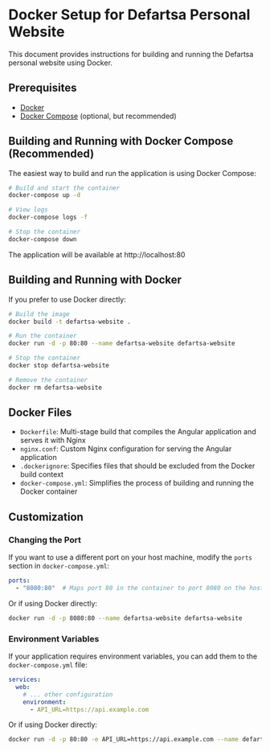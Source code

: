 # Docker Setup for Defartsa Personal Website

This document provides instructions for building and running the Defartsa personal website using Docker.

## Prerequisites

- [Docker](https://docs.docker.com/get-docker/)
- [Docker Compose](https://docs.docker.com/compose/install/) (optional, but recommended)

## Building and Running with Docker Compose (Recommended)

The easiest way to build and run the application is using Docker Compose:

```bash
# Build and start the container
docker-compose up -d

# View logs
docker-compose logs -f

# Stop the container
docker-compose down
```

The application will be available at http://localhost:80

## Building and Running with Docker

If you prefer to use Docker directly:

```bash
# Build the image
docker build -t defartsa-website .

# Run the container
docker run -d -p 80:80 --name defartsa-website defartsa-website

# Stop the container
docker stop defartsa-website

# Remove the container
docker rm defartsa-website
```

## Docker Files

- `Dockerfile`: Multi-stage build that compiles the Angular application and serves it with Nginx
- `nginx.conf`: Custom Nginx configuration for serving the Angular application
- `.dockerignore`: Specifies files that should be excluded from the Docker build context
- `docker-compose.yml`: Simplifies the process of building and running the Docker container

## Customization

### Changing the Port

If you want to use a different port on your host machine, modify the `ports` section in `docker-compose.yml`:

```yaml
ports:
  - "8080:80"  # Maps port 80 in the container to port 8080 on the host
```

Or if using Docker directly:

```bash
docker run -d -p 8080:80 --name defartsa-website defartsa-website
```

### Environment Variables

If your application requires environment variables, you can add them to the `docker-compose.yml` file:

```yaml
services:
  web:
    # ... other configuration
    environment:
      - API_URL=https://api.example.com
```

Or if using Docker directly:

```bash
docker run -d -p 80:80 -e API_URL=https://api.example.com --name defartsa-website defartsa-website
```
